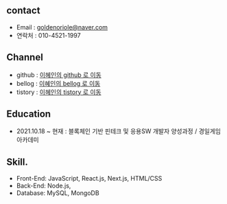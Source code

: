 ## contact
- Email : goldenoriole@naver.com
- 연락처 : 010-4521-1997

## Channel
 - github : [이혜인의 github 로 이동](https://github.com/goldenoriole34/programing)
 - bellog : [이혜인의 bellog 로 이동](https://velog.io/@goldenoriole34)
 - tistory : [이혜인의 tistory 로 이동](https://goldenoriole.tistory.com/)

## Education
 - 2021.10.18 ~ 현재 : 블록체인 기반 핀테크 및 응용SW 개발자 양성과정 / 경일게임아카데미


## Skill.
- Front-End: JavaScript, React.js, Next.js, HTML/CSS
- Back-End: Node.js, 
- Database: MySQL, MongoDB
